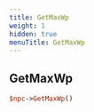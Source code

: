```yaml
---
title: GetMaxWp
weight: 1
hidden: true
menuTitle: GetMaxWp
---
```

## GetMaxWp
```perl
$npc->GetMaxWp()
```